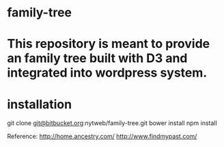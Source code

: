 family-tree
==============

This repository is meant to provide an family tree built with D3 and integrated into wordpress system.
==============

installation
==============
git clone git@bitbucket.org:nytweb/family-tree.git
bower install
npm install

Reference:
http://home.ancestry.com/
http://www.findmypast.com/
